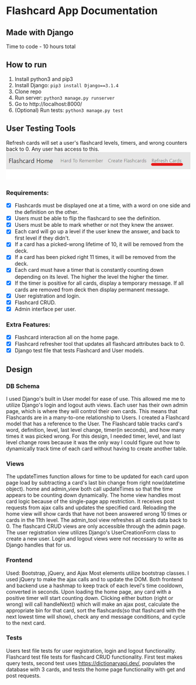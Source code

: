 # Flashcard App Documentation
## Made with Django

Time to code - 10 hours total

## How to run
1. Install python3 and pip3
2. Install Django: `pip3 install Django==3.1.4`
3. Clone repo
4. Run server: `python3 manage.py runserver`
5. Go to http://localhost:8000/
6. (Optional) Run tests: `python3 manage.py test`

## User Testing Tools
Refresh cards will set a user's flashcard levels, timers, and wrong counters back to 0. Any user has access to this.
![User Tools](tutorial_imgs/refresh_cards.png)

### Requirements:
- [x] Flashcards must be displayed one at a time, with a word on one side and the definition on the other.
- [x] Users must be able to flip the flashcard to see the definition.
- [x] Users must be able to mark whether or not they knew the answer.
- [x] Each card will go up a level if the user knew the answer, and back to first level if they didn't.
- [x] If a card has a picked-wrong lifetime of 10, it will be removed from the deck.
- [x] If a card has been picked right 11 times, it will be removed from the deck.
- [x] Each card must have a timer that is constantly counting down depending on its level. The higher the level the higher the timer.
- [x] If the timer is positive for all cards, display a temporary message. If all cards are removed from deck then display permanent message.
- [x] User registration and login.
- [x] Flashcard CRUD.
- [x] Admin interface per user.

### Extra Features:
- [x] Flashcard interaction all on the home page.
- [x] Flashcard refresher tool that updates all flashcard attributes back to 0.
- [x] Django test file that tests Flashcard and User models.

## Design
### DB Schema
I used Django's built in User model for ease of use. This allowed me me to utilize Django's login and logout auth views. Each user has their own admin page, which is where they will control their own cards. This means that Flashcards are in a many-to-one relationship to Users. I created a Flashcard model that has a reference to the User. The Flashcard table tracks card's word, definition, level, last level change, timer(in seconds), and how many times it was picked wrong. For this design, I needed timer, level, and last level change rows because it was the only way I could figure out how to dynamically track time of each card without having to create another table.

### Views
The updateTimes function allows for time to be updated for each card upon page load by subtracting a card's last bin change from right now(datetime object). home and admin_view both call updateTimes so that the time appears to be counting down dynamically.
The home view handles most card logic because of the single-page app restriction. It receives post requests from ajax calls and updates the specified card. Reloading the home view will show cards that have not been answered wrong 10 times or cards in the 11th level.
The admin_tool view refreshes all cards data back to 0.
The flashcard CRUD views are only accessible through the admin page.
The user registration view utilizes Django's UserCreationForm class to create a new user. Login and logout views were not necessary to write as Django handles that for us.

### Frontend
Used: Bootstrap, jQuery, and Ajax
Most elements utilize bootstrap classes. I used jQuery to make the ajax calls and to update the DOM. Both frontend and backend use a hashmap to keep track of each level's time cooldown, converted in seconds. Upon loading the home page, any card with a positive timer will start counting down. Clicking either button (right or wrong) will call handleNext() which will make an ajax post, calculate the appropriate bin for that card, sort the flashcards(so that flashcard with the next lowest time will show), check any end message conditions, and cycle to the next card.

### Tests
Users test file tests for user registration, login and logout functionality. Flashcard test file tests for flashcard CRUD functionality. First test makes query tests, second test uses https://dictionaryapi.dev/, populates the database with 3 cards, and tests the home page functionality with get and post requests.
